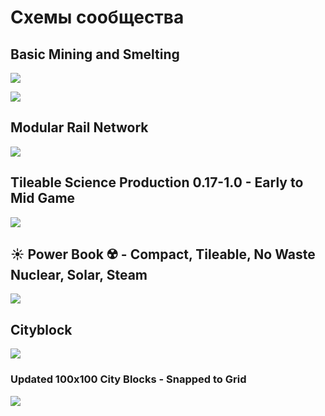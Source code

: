 # Схемы сообщества

## Basic Mining and Smelting

[![](https://i.imgur.com/2CpZvSv.jpeg)](https://factorioprints.com/view/-KoluN5jvWgI0egykK_W)

![](https://imgur.com/a/LsUJ3id)

## Modular Rail Network
[![](https://i.imgur.com/7UHaFA1.jpeg)](https://www.factorio.school/view/-K_VpUtsGAlQeBuZ1oez)

##  Tileable Science Production 0.17-1.0 - Early to Mid Game

[![](http://i.imgur.com/42RoMSil.jpeg)](https://www.factorio.school/view/-KnQ865j-qQ21WoUPbd3)

##  ☀️ Power Book ☢️ - Compact, Tileable, No Waste Nuclear, Solar, Steam

[![](http://i.imgur.com/EL5C7TOl.jpeg)](https://www.factorio.school/view/-Kn2afLokZdBO-uHcIAF)

## Cityblock

![](https://curiouscoding.nl/misc/factorio-early-game/)

### Updated 100x100 City Blocks - Snapped to Grid

[![](http://i.imgur.com/TeMNCxMl.jpeg)](https://www.factorio.school/view/-MOy8SsNcu5BNqCZ2ZnL)